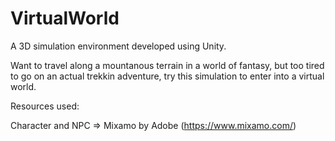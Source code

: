 # VirtualWorld
A 3D simulation environment developed using Unity.

Want to travel along a mountanous terrain in a world of fantasy, but too tired to go on an actual trekkin adventure, try this simulation to enter into a virtual world.


Resources used:

Character and NPC => Mixamo by Adobe (https://www.mixamo.com/)
